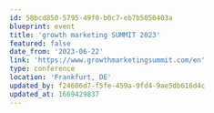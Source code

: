 ```yaml
---
id: 58bcd850-5795-49f0-b0c7-eb7b5050403a
blueprint: event
title: 'growth marketing SUMMIT 2023'
featured: false
date_from: '2023-06-22'
link: 'https://www.growthmarketingsummit.com/en'
type: conference
location: 'Frankfurt, DE'
updated_by: f24606d7-f5fe-459a-9fd4-9ae5db616d4c
updated_at: 1669429837
---
```

